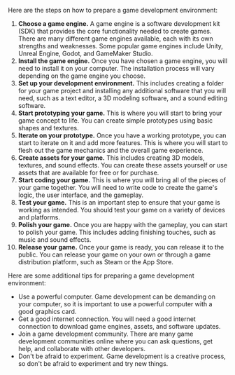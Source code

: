 Here are the steps on how to prepare a game development environment:

1. **Choose a game engine.** A game engine is a software development kit (SDK) that provides the core functionality needed to create games. There are many different game engines available, each with its own strengths and weaknesses. Some popular game engines include Unity, Unreal Engine, Godot, and GameMaker Studio.
2. **Install the game engine.** Once you have chosen a game engine, you will need to install it on your computer. The installation process will vary depending on the game engine you choose.
3. **Set up your development environment.** This includes creating a folder for your game project and installing any additional software that you will need, such as a text editor, a 3D modeling software, and a sound editing software.
4. **Start prototyping your game.** This is where you will start to bring your game concept to life. You can create simple prototypes using basic shapes and textures.
5. **Iterate on your prototype.** Once you have a working prototype, you can start to iterate on it and add more features. This is where you will start to flesh out the game mechanics and the overall game experience.
6. **Create assets for your game.** This includes creating 3D models, textures, and sound effects. You can create these assets yourself or use assets that are available for free or for purchase.
7. **Start coding your game.** This is where you will bring all of the pieces of your game together. You will need to write code to create the game's logic, the user interface, and the gameplay.
8. **Test your game.** This is an important step to ensure that your game is working as intended. You should test your game on a variety of devices and platforms.
9. **Polish your game.** Once you are happy with the gameplay, you can start to polish your game. This includes adding finishing touches, such as music and sound effects.
10. **Release your game.** Once your game is ready, you can release it to the public. You can release your game on your own or through a game distribution platform, such as Steam or the App Store.

Here are some additional tips for preparing a game development environment:

- Use a powerful computer. Game development can be demanding on your computer, so it is important to use a powerful computer with a good graphics card.
- Get a good internet connection. You will need a good internet connection to download game engines, assets, and software updates.
- Join a game development community. There are many game development communities online where you can ask questions, get help, and collaborate with other developers.
- Don't be afraid to experiment. Game development is a creative process, so don't be afraid to experiment and try new things.
